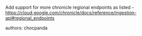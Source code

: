 Add support for more chronicle regional endpoints as listed - https://cloud.google.com/chronicle/docs/reference/ingestion-api#regional_endpoints

authors: chocpanda
